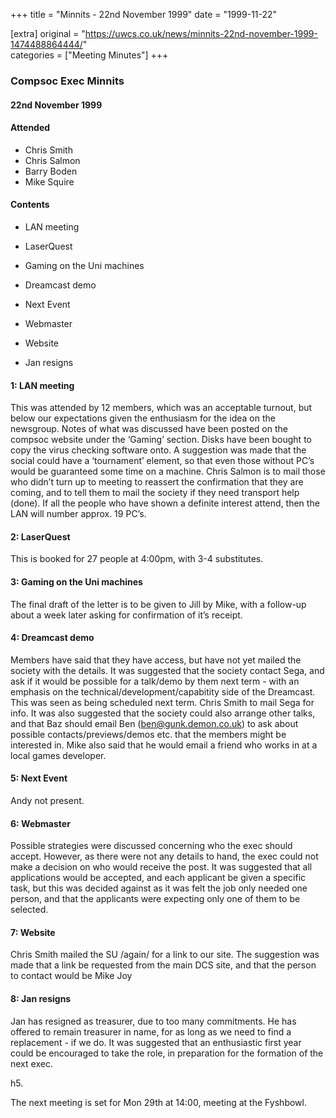 +++
title = "Minnits - 22nd November 1999"
date = "1999-11-22"

[extra]
original = "https://uwcs.co.uk/news/minnits-22nd-november-1999-1474488864444/"    
categories = ["Meeting Minutes"]
+++

### Compsoc Exec Minnits

#### 22nd November 1999

#### Attended

  - Chris Smith
  - Chris Salmon
  - Barry Boden
  - Mike Squire

#### Contents

  - LAN meeting

<!-- end list -->

  - LaserQuest

<!-- end list -->

  - Gaming on the Uni machines

<!-- end list -->

  - Dreamcast demo

<!-- end list -->

  - Next Event

<!-- end list -->

  - Webmaster

<!-- end list -->

  - Website

<!-- end list -->

  - Jan resigns

#### 1: LAN meeting

This was attended by 12 members, which was an acceptable turnout, but below our expectations given the enthusiasm for the idea on the newsgroup. Notes of what was discussed have been posted on the compsoc website under the ‘Gaming’ section. Disks have been bought to copy the virus checking software onto. A suggestion was made that the social could have a ‘tournament’ element, so that even those without PC’s would be guaranteed some time on a machine. Chris Salmon is to mail those who didn’t turn up to meeting to reassert the confirmation that they are coming, and to tell them to mail the society if they need transport help (done). If all the people who have shown a definite interest attend, then the LAN will number approx. 19 PC’s.

#### 2: LaserQuest

This is booked for 27 people at 4:00pm, with 3-4 substitutes.

#### 3: Gaming on the Uni machines

The final draft of the letter is to be given to Jill by Mike, with a follow-up about a week later asking for confirmation of it’s receipt.

#### 4: Dreamcast demo

Members have said that they have access, but have not yet mailed the society with the details. It was suggested that the society contact Sega, and ask if it would be possible for a talk/demo by them next term - with an emphasis on the technical/development/capabitity side of the Dreamcast. This was seen as being scheduled next term. Chris Smith to mail Sega for info. It was also suggested that the society could also arrange other talks, and that Baz should email Ben (ben@gunk.demon.co.uk) to ask about possible contacts/previews/demos etc. that the members might be interested in. Mike also said that he would email a friend who works in at a local games developer.

#### 5: Next Event

Andy not present.

#### 6: Webmaster

Possible strategies were discussed concerning who the exec should accept. However, as there were not any details to hand, the exec could not make a decision on who would receive the post. It was suggested that all applications would be accepted, and each applicant be given a specific task, but this was decided against as it was felt the job only needed one person, and that the applicants were expecting only one of them to be selected.

#### 7: Website

Chris Smith mailed the SU /again/ for a link to our site. The suggestion was made that a link be requested from the main DCS site, and that the person to contact would be Mike Joy

#### 8: Jan resigns

Jan has resigned as treasurer, due to too many commitments. He has offered to remain treasurer in name, for as long as we need to find a replacement - if we do. It was suggested that an enthusiastic first year could be encouraged to take the role, in preparation for the formation of the next exec.

h5.

The next meeting is set for Mon 29th at 14:00, meeting at the Fyshbowl.

